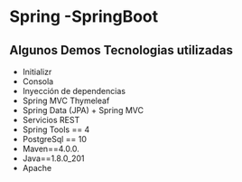 # Spring -SpringBoot

## Algunos Demos Tecnologias utilizadas

- Initializr
- Consola
- Inyección de dependencias
- Spring MVC Thymeleaf
- Spring Data (JPA) + Spring MVC
- Servicios REST 
- Spring Tools == 4
- PostgreSql == 10
- Maven==4.0.0.
- Java==1.8.0_201
- Apache 
